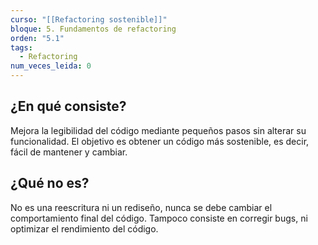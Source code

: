 ```yaml
---
curso: "[[Refactoring sostenible]]"
bloque: 5. Fundamentos de refactoring
orden: "5.1"
tags:
  - Refactoring
num_veces_leida: 0
---
```

## ¿En qué consiste?
Mejora la legibilidad del código mediante pequeños pasos sin alterar su funcionalidad. El objetivo es obtener un código más sostenible, es decir, fácil de mantener y cambiar.
## ¿Qué no es?
No es una reescritura ni un rediseño, nunca se debe cambiar el comportamiento final del código. Tampoco consiste en corregir bugs, ni optimizar el rendimiento del código.

